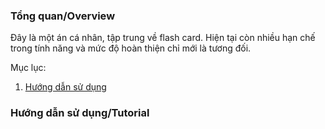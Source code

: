 ### Tổng quan/Overview

Đây là một án cá nhân, tập trung về flash card. Hiện tại còn nhiều hạn chế trong tính năng và mức độ hoàn thiện chỉ mới là tương đối.

Mục lục: 
1. [Hướng dẫn sử dụng](#hướng-dẫn-sử-dụngtutorial)

### Hướng dẫn sử dụng/Tutorial
